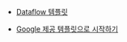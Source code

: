 - [Dataflow 템플릿](https://cloud.google.com/dataflow/docs/concepts/dataflow-templates?hl=ko)

- [Google 제공 템플릿으로 시작하기](https://cloud.google.com/dataflow/docs/guides/templates/provided-templates?hl=ko)